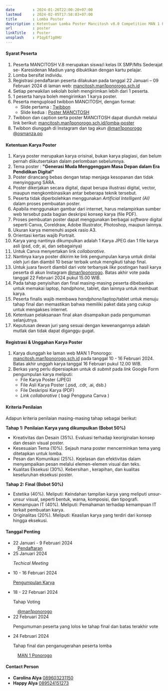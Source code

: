 ```yaml
---
date        : 2024-01-26T22:00:20+07:00
lastmod     : 2024-02-05T17:58:03+07:00
title       : Lomba Poster
description : Ketentuan Lomba Poster Mancitosh v8.0 Competition MAN 1 Ponorogo
url         : poster
linkTitle   : Poster
unsplash    : P1qyEf1g0HU
---
```


#### Syarat Peserta

1. Peserta MANCITOSH V.8 merupakan siswa/i kelas IX SMP/Mts Sederajat se- Karesidenan Madiun yang dibuktikan dengan kartu pelajar. 
2. Lomba bersifat individu.
3. Registrasi pendaftaran peserta dilakukan pada tanggal 22 Januari – 09 Februari 2024 di laman web: [mancitosh.man1ponorogo.sch.id](https://mancitosh.man1ponorogo.sch.id/)
4. Setiap perwakilan sekolah boleh mengirimkan lebih dari 1 peserta.
5. 1 peserta hanya boleh mengirimkan 1 karya poster.
6. Peserta mengupload twibbon MANCITOSH, dengan format:
   - Slide pertama : [Twibbon](https://twb.nz/mancitoshv8)
   - Slide kedua : [Poster MANCITOSH](https://drive.google.com/file/d/1-3MoWI1lxVPDQSf9NnqHbZ5nm_spXBP7/view)
7. Twibbon dan caption serta poster MANCITOSH dapat diunduh melalui link berikut: [mancitosh.man1ponorogo.sch.id/lomba-poster](https://mancitosh.man1ponorogo.sch.id/lomba-poster)
8. Twibbon diunggah di Instagram dan tag akun [@man1ponorogo](https://instagram.com/man1ponorogo) [@osmanza.po](https://instagram.com/osmanza.po)

#### Ketentuan Karya Poster

1. Karya poster merupakan karya orisinal, bukan karya plagiasi, dan belum pernah diikutsertakan dalam perlombaan sebelumnya.
2. Tema poster : **"Generasi Muda Menggenggam Masa Depan dalam Era Pendidikan Digital"**
3. Poster dirancang bebas dengan tetap menjaga kesopanan dan tidak menyinggung SARA.
4. Poster dikerjakan secara digital, dapat berupa illustrasi digital, vector, maupun mengkombinasikan antar beberapa teknik tersebut.
5. Peserta tidak diperbolehkan menggunakan *Artificial Intelligent (AI)* dalam proses pembuatan poster.
6. Apabila menggunakan gambar dari internet, harus melampirkan sumber web tersebut pada bagian deskripsi konsep karya (file PDF).
7. Proses pembuatan poster dapat menggunakan berbagai *software* digital seperti Canva, Coreldraw, Adobe Illustrator, Photoshop, maupun lainnya.
8. Ukuran karya memenuhi aspek rasio A3.
9. Orientasi kertas wajib Portrait.
10. Karya yang nantinya dikumpulkan adalah 1 Karya JPEG dan 1 file karya asli (psd, cdr, ai, dan sebagainya)
11. Untuk Canva menyertakan link *collaborative*.
12. Nantinya karya poster dikirim ke link pengumpulan karya untuk dinilai oleh juri dan diambil 10 besar terbaik untuk mengikuti tahap final.
13. Untuk juara favorit diambil dari *vote* terbanyak *like* postingan hasil karya peserta di akun Instagram [@man1ponorogo](https://instagram.com/man1ponorogo). Batas akhir vote pada tanggal 22 Februari 2024 pukul 15.00 WIB.
14. Pada tahap penyisihan dan final masing-masing peserta dibebaskan untuk memakai laptop, *handphone*, tablet, dan lainnya untuk membuat karya.
15. Peserta finalis wajib membawa *handphone*/laptop/tablet untuk menuju tahap final dan memastikan bahwa memiliki paket data yang cukup untuk mengakses internet.
16. Ketentuan pelaksanaan final akan disampaikan pada pengumuman selanjutnya.
17. Keputusan dewan juri yang sesuai dengan kewenangannya adalah mutlak dan tidak dapat diganggu gugat.

#### Registrasi & Unggahan Karya Poster

1. Karya diunggah ke laman web MAN 1 Ponorogo: [mancitosh.man1ponorogo.sch.id](https://mancitosh.man1ponorogo.sch.id/) pada tanggal 10 - 16 Februari 2024. Batas akhir unggah karya tanggal 16 Februari pukul 12.00 WIB.
2. Berkas yang perlu dipersiapkan untuk di *submit* pada *link* Google Form pengumpulan karya meliputi:
   - File Karya Poster (JPEG)
   - File Asli Karya Poster (.psd, .cdr, .ai, dsb.)
   - File Deskripsi Karya (PDF)
   - *Link collaborative* ( bagi Pengguna Canva )

#### Kriteria Penilaian

Adapun kriteria penilaian masing-masing tahap sebagai berikut:

**Tahap 1: Penilaian Karya yang dikumpulkan (Bobot 50%)**

- Kreativitas dan Desain (35%). Evaluasi terhadap keoriginalan konsep dan desain visual poster.
- Kesesuaian Tema (10%). Sejauh mana poster mencerminkan tema yang ditetapkan untuk lomba.
- Pesan dan Komunikasi (25%). Kejelasan dan efektivitas dalam menyampaikan pesan melalui elemen-elemen visual dan teks.
- Kualitas Eksekusi (30%). Kebersihan , kerapihan, dan kualitas keseluruhan eksekusi poster.

**Tahap 2: Final (Bobot 50%)**
- Estetika (40%). Meliputi: Keindahan tampilan karya yang meliputi unsur-unsur visual, seperti bentuk, warna, komposisi, dan tipografi.
- Kemampuan IT (40%). Meliputi: Pemahaman terhadap kemampuan IT terkait pembuatan karya.
- Originalitas (20%). Meliputi: Keaslian karya yang terdiri dari konsep hingga eksekusi.

#### Tanggal Penting

<ul class="timeline">
    <li class="mb-4">
        <div class="fw-bold mb-2">22 Januari - 9 Februari 2024</div>
        <a href="https://forms.gle/4L8iu7YStwTZh6TL9" target="_blank" class="btn btn-outline-warning rounded-pill px-3"><svg class="bi me-2" width="1em" height="1em"><use href="#check2-circle"></use></svg>Pendaftaran</a>
    </li>
    <li class="mb-4">
        <div class="fw-bold">25 Januari 2024</div>
        <p><em>Techical Meeting</em></p>
    </li>
    <li class="mb-4">
        <div class="fw-bold">10 - 16 Februari 2024</div>
        <p><a href="#registrasi--unggahan-karya-poster">Pengumpulan Karya</a></p>
    </li>
    <li class="mb-4">
        <div class="fw-bold">18 - 22 Februari 2024</div>
        <p>Tahap Voting</p>
        <a href="https://instagram.com/man1ponorogo" target="_blank" class="btn btn-outline-warning rounded-pill px-3"><svg class="bi me-2" width="1em" height="1em"><use href="#instagram"></use></svg>@man1ponorogo</a>
    </li>
    <li class="mb-4">
        <div class="fw-bold">22 Februari 2024</div>
        <p>Pengumuman peserta yang lolos ke tahap final dan batas terakhir vote</p>
    </li>
    <li class="mb-4">
        <div class="fw-bold">24 Februari 2024</div>
        <p>Tahap final dan penganugerahan peserta lomba</p>
        <a href="https://maps.app.goo.gl/x7miEgZQWk5VyAGv9" target="_blank" class="btn btn-outline-warning rounded-pill px-3"><svg class="bi me-2" width="1em" height="1em"><use href="#geo-alt-fill"></use></svg>MAN 1 Ponorogo</a>
    </li>
</ul>

#### Contact Person

- **Carolina Alya** [089603231150](https://wa.me/6289603231150)
- **Happy Alya** [089524151273](https://wa.me/6289524151273)
